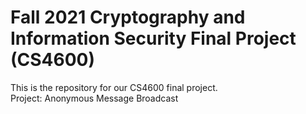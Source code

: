 # Fall 2021 Cryptography and Information Security Final Project (CS4600)
This is the repository for our CS4600 final project. <br>
Project: Anonymous Message Broadcast
